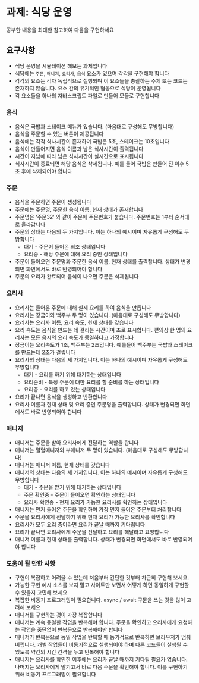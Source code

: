 # 과제: 식당 운영

공부한 내용을 최대한 참고하여 다음을 구현하세요

## 요구사항

-   식당 운영을 시뮬레이션 해보는 과제입니다
-   식당에는 `주문`, `매니저`, `요리사`, `음식` 요소가 있으며 각각을 구현해야 합니다
-   각각의 요소는 각자 독립적으로 실행되며 이 요소들을 총괄하는 주체 또는 코드는 존재하지 않습니다. 요소 간의 유기적인 협동으로 식당이 운영됩니다
-   각 요소들을 하나의 자바스크립트 파일로 만들어 모듈로 구현합니다

### 음식

-   음식은 국밥과 스테이크 메뉴가 있습니다. (마음대로 구성해도 무방합니다)
-   음식을 주문할 수 있는 버튼이 제공됩니다
-   음식에는 각각 식사시간이 존재하며 국밥은 5초, 스테이크는 10초입니다
-   음식이 만들어지면 음식 이름과 남은 식사시간이 출력됩니다
-   시간이 지남에 따라 남은 식사시간이 실시간으로 표시됩니다
-   식사시간이 종료되면 해당 음식은 삭제됩니다. 예를 들어 국밥은 만들어 진 이후 5초 후에 삭제되어야 합니다

### 주문

-   음식을 주문하면 주문이 생성됩니다
-   주문에는 주문명, 주문한 음식 이름, 현재 상태가 존재합니다
-   주문명은 ‘주문32’ 와 같이 주문에 주문번호가 붙습니다. 주문번호는 1부터 순서대로 올라갑니다
-   주문의 상태는 다음의 두 가지입니다. 이는 하나의 예시이며 자유롭게 구성해도 무방합니다
    -   대기 - 주문이 들어온 최초 상태입니다
    -   요리중 - 해당 주문에 대해 요리 중인 상태입니다
-   주문이 들어오면 주문명과 주문한 음식 이름, 현재 상태를 출력합니다. 상태가 변경되면 화면에서도 바로 반영되어야 합니다
-   주문의 요리가 완료되어 음식이 나오면 주문은 삭제됩니다

### 요리사

-   요리사는 들어온 주문에 대해 실제 요리를 하여 음식을 만듭니다
-   요리사는 장금이와 백주부 두 명이 있습니다. (마음대로 구성해도 무방합니다)
-   요리사는 요리사 이름, 요리 속도, 현재 상태를 갖습니다
-   요리 속도는 음식을 만드는 데 걸리는 시간이며 초로 표시합니다. 편의상 한 명의 요리사는 모든 음시의 요리 속도가 동일하다고 가정합니다
-   장금이는 요리속도가 1초, 백주부는 2초입니다. 예를들어 백주부는 국밥과 스테이크를 만드는데 2초가 걸립니다
-   요리사의 상태는 다음의 세 가지입니다. 이는 하나의 예시이며 자유롭게 구성해도 무방합니다
    -   대기 - 요리를 하기 위해 대기하는 상태입니다
    -   요리준비 - 특정 주문에 대한 요리를 할 준비를 하는 상태입니다
    -   요리중 - 요리를 하고 있는 상태입니다
-   요리가 끝나면 음식을 생성하고 반환합니다
-   요리사 이름과 현재 상태 및 요리 중인 주문명을 출력합니다. 상태가 변경되면 화면에서도 바로 반영되어야 합니다

### 매니저

-   매니저는 주문을 받아 요리사에게 전달하는 역할을 합니다
-   매니저는 열혈매니저와 부매니저 두 명이 있습니다. (마음대로 구성해도 무방합니다)
-   매니저는 매니저 이름, 현재 상태를 갖습니다
-   매니저의 상태는 다음의 세 가지입니다. 이는 하나의 예시이며 자유롭게 구성해도 무방합니다
    -   대기 - 주문을 받기 위해 대기하는 상태입니다
    -   주문 확인중 - 주문이 들어오면 확인하는 상태입니다
    -   요리사 확인중 - 현재 요리가 가능한 요리사를 확인하는 상태입니다
-   매니저는 먼저 들어온 주문을 확인하며 가장 먼저 들어온 주문부터 처리합니다
-   주문을 요리사에게 전달하기 위해 현재 요리가 가능한 요리사를 확인합니다
-   요리사가 모두 요리 중이라면 요리가 끝날 때까지 기다립니다
-   요리가 끝나면 요리사에게 주문을 전달하고 요리를 해달라고 요청합니다
-   매니저 이름과 현재 상태를 출력합니다. 상태가 변경되면 화면에서도 바로 반영되어야 합니다

### 도움이 될 만한 사항

-   구현이 복잡하고 어려울 수 있는데 처음부터 간단한 것부터 차근히 구현해 보세요.
-   가능한 구현 예시 소스를 보지 말고 사이트만 보면서 어떻게 하면 동일하게 구현할 수 있을지 고민해 보세요
-   복잡한 비동기 프로그래밍이 필요합니다. async / await 구문을 쓰는 것을 많이 고려해 보세요
-   매니저를 구현하는 것이 가장 복잡합니다
-   매니저는 계속 동일한 작업을 반복해야 합니다. 주문을 확인하고 요리사에게 요청하는 작업을 중단없이 반복문으로 반복해야만 합니다
-   매니저가 반복문으로 동일 작업을 반복할 때 동기적으로 반복하면 브라우저가 멈춰 버립니다. 개별 작업들이 비동기적으로 실행되어야 하며 다른 코드들이 실행될 수 있도록 약간의 시간 간격을 두고 반복해야 합니다
-   매니저는 요리사를 확인한 이후에는 요리가 끝날 때까지 기다릴 필요가 없습니다. 나머지는 요리사에게 맡기고서 바로 다음 주문을 확인해야 합니다. 이를 구현하기 위해 비동기 프로그래밍이 필요합니다
